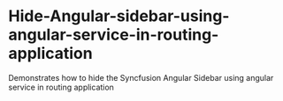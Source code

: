 # Hide-Angular-sidebar-using-angular-service-in-routing-application
Demonstrates how to hide the Syncfusion Angular Sidebar using angular service in routing application
